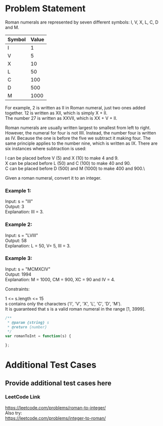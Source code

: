 # Problem Statement
Roman numerals are represented by seven different symbols: I, V, X, L, C, D and M.

| Symbol | Value |
|--------|-------|
| I      | 1     |
| V      | 5     |
| X      | 10    |
| L      | 50    |
| C      | 100   |
| D      | 500   |
| M      | 1000  |
For example, 2 is written as II in Roman numeral, just two ones added together. 12 is written as XII, which is simply 
X + II. \
The number 27 is written as XXVII, which is XX + V + II.

Roman numerals are usually written largest to smallest from left to right. However, the numeral for four is not IIII. 
Instead, the number four is written as IV. Because the one is before the five we subtract it making four. The same 
principle applies to the number nine, which is written as IX. There are six instances where subtraction is used:

I can be placed before V (5) and X (10) to make 4 and 9. \
X can be placed before L (50) and C (100) to make 40 and 90.\
C can be placed before D (500) and M (1000) to make 400 and 900.\

Given a roman numeral, convert it to an integer.


### Example 1:

Input: s = "III" \
Output: 3 \
Explanation: III = 3.
### Example 2:

Input: s = "LVIII" \
Output: 58 \
Explanation: L = 50, V= 5, III = 3.
### Example 3:

Input: s = "MCMXCIV" \
Output: 1994 \
Explanation: M = 1000, CM = 900, XC = 90 and IV = 4.


Constraints:

1 <= s.length <= 15 \
s contains only the characters ('I', 'V', 'X', 'L', 'C', 'D', 'M'). \
It is guaranteed that s is a valid roman numeral in the range [1, 3999].

```js
/**
 * @param {string} s
 * @return {number}
 */
var romanToInt = function(s) {
    
};
```
# Additional Test Cases

## Provide additional test cases here

### LeetCode Link
https://leetcode.com/problems/roman-to-integer/ \
Also try: \
https://leetcode.com/problems/integer-to-roman/
